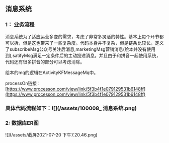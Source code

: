 ## 消息系统

### 1： 业务流程

消息系统为了适应运营多变的需求，考虑了非常多灵活的特性。基本上每个环节都可以拆，但是这也带来了一些复杂度。代码本身并不复杂，但是链条比较长。定义了subscribeMsg公众号关注后消息,marketingMsg营销消息\(绘本并没有使用到\),satifyMsg满足一定条件后的主动投递消息。并且由于和拼音一起使用系统，代码还有很多拼音的部分可以考虑消除。

绘本的mq的逻辑在ActivityKFMessageMq中。

processOn链接：[https://www.processon.com/view/link/5f3b4f1e079129531b6148ff](https://www.processon.com/view/link/5f3b4f1e079129531b6148ff)

### 具体代码流程如下：![](/assets/100008_ 消息系统.png)

### 2: 数据库ER图

![](/assets/截屏2021-07-20 下午7.20.46.png)



